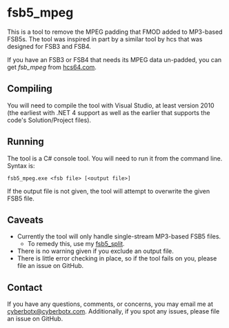 # fsb5_mpeg

This is a tool to remove the MPEG padding that FMOD added to MP3-based FSB5s. The tool was inspired in part by a similar tool by hcs that was designed for FSB3 and FSB4.

If you have an FSB3 or FSB4 that needs its MPEG data un-padded, you can get *fsb_mpeg* from [hcs64.com](http://hcs64.com/vgm_ripping.html).

## Compiling

You will need to compile the tool with Visual Studio, at least version 2010 (the earliest with .NET 4 support as well as the earlier that supports the code's Solution/Project files).

## Running

The tool is a C# console tool. You will need to run it from the command line.
Syntax is:

```
fsb5_mpeg.exe <fsb file> [<output file>]
```

If the output file is not given, the tool will attempt to overwrite the given FSB5 file.

## Caveats

* Currently the tool will only handle single-stream MP3-based FSB5 files.
  * To remedy this, use my [fsb5_split](http://github.com/CyberBotX/fsb5_split).
* There is no warning given if you exclude an output file.
* There is little error checking in place, so if the tool fails on you, please file an issue on GitHub.

## Contact

If you have any questions, comments, or concerns, you may email me at cyberbotx@cyberbotx.com. Additionally, if you spot any issues, please file an issue on GitHub.